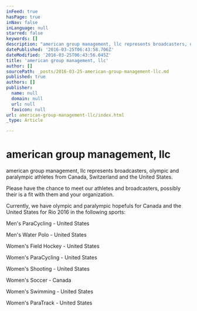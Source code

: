 ```yaml
---
inFeed: true
hasPage: true
inNav: false
inLanguage: null
starred: false
keywords: []
description: "american group management, llc represents broadcasters, olympic and paralympic athletes from Canada, Switzerland and the United States.\_"
datePublished: '2016-03-25T06:43:58.706Z'
dateModified: '2016-03-25T06:43:56.045Z'
title: 'american group management, llc'
author: []
sourcePath: _posts/2016-03-25-american-group-management-llc.md
published: true
authors: []
publisher:
  name: null
  domain: null
  url: null
  favicon: null
url: american-group-management-llc/index.html
_type: Article

---
```

# american group management, llc

american group management, llc represents broadcasters, olympic and paralympic athletes from Canada, Switzerland and the United States. 

Please have the chance to meet our athletes and broadcasters, possibly their is a fit with them and your organization.

Currently, we have olympic and paralympic hopefuls for Canada and the United States for Rio 2016 in the following sports:

Men's ParaCycling - United States

Men's Water Polo - United States

Women's Field Hockey - United States

Women's ParaCycling - United States

Women's Shooting - United States

Women's Soccer - Canada

Women's Swimming - United States

Women's ParaTrack - United States
